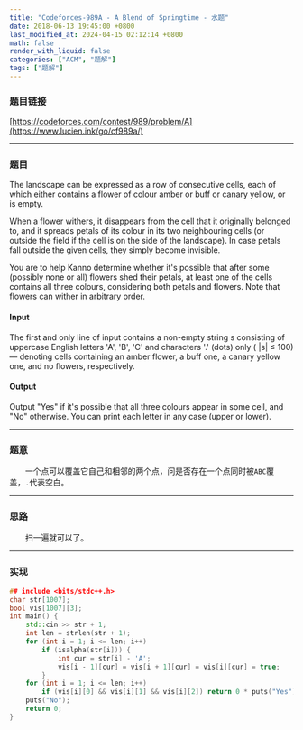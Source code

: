 ```yaml
---
title: "Codeforces-989A - A Blend of Springtime - 水题"
date: 2018-06-13 19:45:00 +0800
last_modified_at: 2024-04-15 02:12:14 +0800
math: false
render_with_liquid: false
categories: ["ACM", "题解"]
tags: ["题解"]
---
```


### 题目链接

[https://codeforces.com/contest/989/problem/A](https://www.lucien.ink/go/cf989a/)

---
### 题目

The landscape can be expressed as a row of consecutive cells, each of which either contains a flower of colour amber or buff or canary yellow, or is empty.

When a flower withers, it disappears from the cell that it originally belonged to, and it spreads petals of its colour in its two neighbouring cells (or outside the field if the cell is on the side of the landscape). In case petals fall outside the given cells, they simply become invisible.

You are to help Kanno determine whether it's possible that after some (possibly none or all) flowers shed their petals, at least one of the cells contains all three colours, considering both petals and flowers. Note that flowers can wither in arbitrary order.

#### Input
The first and only line of input contains a non-empty string s consisting of uppercase English letters 'A', 'B', 'C' and characters '.' (dots) only ( |s| ≤ 100) — denoting cells containing an amber flower, a buff one, a canary yellow one, and no flowers, respectively.
#### Output
Output "Yes" if it's possible that all three colours appear in some cell, and "No" otherwise. You can print each letter in any case (upper or lower).

---
### 题意

&emsp;&emsp;一个点可以覆盖它自己和相邻的两个点，问是否存在一个点同时被`ABC`覆盖，`.`代表空白。

---
### 思路

&emsp;&emsp;扫一遍就可以了。

---
### 实现

```cpp
## include <bits/stdc++.h>
char str[1007];
bool vis[1007][3];
int main() {
	std::cin >> str + 1;
	int len = strlen(str + 1);
	for (int i = 1; i <= len; i++)
		if (isalpha(str[i])) {
			int cur = str[i] - 'A';
			vis[i - 1][cur] = vis[i + 1][cur] = vis[i][cur] = true;
		}
	for (int i = 1; i <= len; i++)
		if (vis[i][0] && vis[i][1] && vis[i][2]) return 0 * puts("Yes");
	puts("No");
	return 0;
}
```